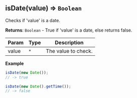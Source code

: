 <a name="isDate"></a>

## isDate(value) ⇒ <code>Boolean</code>
Checks if 'value' is a date.

**Returns**: <code>Boolean</code> - True if 'value' is a date, else returns false.  

| Param | Type | Description |
| --- | --- | --- |
| value | <code>\*</code> | The value to check. |

**Example**  
```js
isDate(new Date());
// -> true

isDate(new Date().getTime());
// -> false
```
